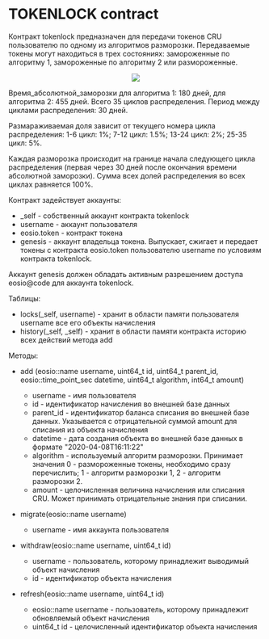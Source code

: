 # TOKENLOCK contract
    
  Контракт tokenlock предназначен для передачи токенов CRU пользователю по одному из алгоритмов разморозки.
  Передаваемые токены могут находиться в трех состояниях: замороженные по алгоритму 1, замороженные по алгоритму 2 или размороженные. 
  
<p align="center">
  <img src="https://github.com/Stanum-CryptoUnit/tokenlock/blob/master/alg.jpg"/>
</p>
  
  Время_абсолютной_заморозки для алгоритма 1: 180 дней, для алгоритма 2: 455 дней. 
  Всего 35 циклов распределения. 
  Период между циклами распределения: 30 дней.

  Размараживаемая доля зависит от текущего номера цикла распределения:
        1-6 цикл: 1%;
        7-12 цикл: 1.5%;
        13-24 цикл: 2%;
        25-35 цикл: 5%.

  Каждая разморозка происходит на границе начала следующего цикла распределения (первая через 30 дней после окончания времени абсолютной заморозки). Сумма всех долей распределения во всех циклах равняется 100%.
  
  Контракт задействует аккаунты:
  - _self - собственный аккаунт контракта tokenlock
  - username - аккаунт пользователя
  - eosio.token - контракт токена 
  - genesis - аккаунт владельца токена. Выпускает, сжигает и передает токены с контракта eosio.token пользователю username по условиям контракта tokenlock.
  
  Аккаунт genesis должен обладать активным разрешением доступа eosio@code для аккаунта tokenlock.
  
  Таблицы:
   - locks(_self, username) - хранит в области памяти пользователя username все его объекты начисления
   - history(_self, _self) - хранит в области памяти контракта историю всех действий метода add   
  
  
  Методы:
   - add (eosio::name username, uint64_t id, uint64_t parent_id, eosio::time_point_sec datetime, uint64_t algorithm, int64_t amount)
      - username - имя пользователя
      - id - идентификатор начисления во внешней базе данных
      - parent_id - идентификатор баланса списания во внешней базе данных. Указывается с отрицательной суммой amount для списания из объекта начисления
      - datetime - дата создания объекта во внешней базе данных в формате "2020-04-08T16:11:22"
      - algorithm - используемый алгоритм разморозки. Принимает значения 0 - размороженные токены, необходимо сразу перечислить; 1 - алгоритм разморозки 1, 2 - алгоритм разморозки 2.
      - amount - целочисленная величина начисления или списания CRU. Может принимать отрицательные знания при списании. 
    
   - migrate(eosio::name username)
      - username - имя аккаунта пользователя
   
   - withdraw(eosio::name username, uint64_t id)
      - username - пользователь, которому принадлежит выводимый объект начисления
      - id - идентификатор объекта начисления   

   - refresh(eosio::name username, uint64_t id)
      - eosio::name username - пользователь, которому принадлежит обновляемый объект начисления
      - uint64_t id - целочисленный идентификатор объекта начисления
      